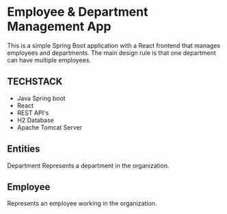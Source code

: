 

# Employee & Department Management App
This is a simple Spring Boot application with a React frontend that manages employees and departments. The main design rule is that one department can have multiple employees.

## TECHSTACK
* Java Spring boot
* React
* REST API's
* H2 Database
* Apache Tomcat Server

## Entities
Department
Represents a department in the organization.

## Employee
Represents an employee working in the organization.

